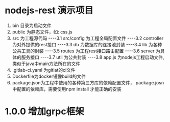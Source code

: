 # nodejs-rest 演示项目
1. bin 目录为启动文件
2. public 为静态文件，如: css,js
3. src 为工程源代码
----3.1 src/config 为工程全局配置文件
----3.2 controller为对外提供的rest接口
----3.3 db 为数据库的连接池封装
----3.4 lib 为各种公共工具的封装
----3.5 routes 为工程rest接口路由配置
----3.6 server 为具体的服务接口
----3.7 util 为公共封装
----3.8 app.js 为nodejs工程启动文件, 类似于java中main方法所在的文件
4. .gitlab-ci.yaml 为gitlat的ci文件
5. Dockerfile为docker镜像build的文件
6. package.json为工程中使用的各种第三方库的依赖配置文件， package.josn中配置的依赖库，需要使用npm install 才能正确的安装

# 1.0.0 增加grpc框架